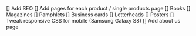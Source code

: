 [] Add SEO
[] Add pages for each product / single products page
    [] Books
    [] Magazines
    [] Pamphlets
    [] Business cards
    [] Letterheads
    [] Posters
[] Tweak responsive CSS for mobile (Samsung Galaxy S8)
[] Add about us page